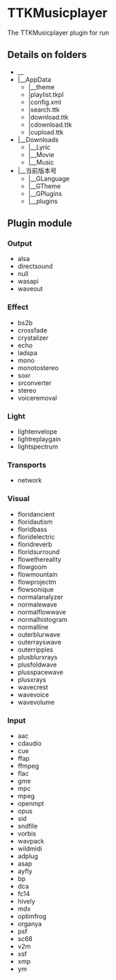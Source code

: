 # TTKMusicplayer
The TTKMusicplayer plugin for run

## Details on folders

* __
* |__AppData
  * |__theme
  * |playlist.tkpl
  * |config.xml
  * |search.ttk
  * |download.ttk
  * |cdownload.ttk
  * |cupload.ttk
* |__Downloads
  * |__Lyric
  * |__Movie
  * |__Music
* |__当前版本号
  * |__GLanguage
  * |__GTheme
  * |__GPlugins
  * |__plugins

## Plugin module
### Output
 * alsa
 * directsound
 * null
 * wasapi
 * waveout
### Effect
 * bs2b
 * crossfade
 * crystalizer
 * echo
 * ladspa
 * mono
 * monotostereo
 * soxr
 * srconverter
 * stereo
 * voiceremoval
### Light
 * lightenvelope
 * lightreplaygain
 * lightspectrum
### Transports
 * network
### Visual
 * floridancient
 * floridautism
 * floridbass
 * floridelectric
 * floridreverb
 * floridsurround
 * flowethereality
 * flowgoom
 * flowmountain
 * flowprojectm
 * flowsonique
 * normalanalyzer
 * normalewave
 * normalflowwave
 * normalhistogram
 * normalline
 * outerblurwave
 * outerrayswave
 * outerripples
 * plusblurxrays
 * plusfoldwave
 * plusspacewave
 * plusxrays
 * wavecrest
 * wavevoice
 * wavevolume
### Input
 * aac
 * cdaudio
 * cue
 * ffap
 * ffmpeg
 * flac
 * gme
 * mpc
 * mpeg
 * openmpt
 * opus
 * sid
 * sndfile
 * vorbis
 * wavpack
 * wildmidi
 * adplug
 * asap
 * ayfly
 * bp
 * dca
 * fc14
 * hively
 * mdx
 * optimfrog
 * organya
 * psf
 * sc68
 * v2m
 * xsf
 * xmp
 * ym

